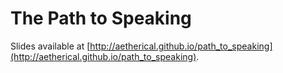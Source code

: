 # The Path to Speaking


Slides available at [http://aetherical.github.io/path_to_speaking](http://aetherical.github.io/path_to_speaking).
